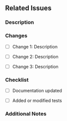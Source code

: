 ## Related Issues
<!-- link to any related issues. e.g `fixes #issue_number` -->


### Description
<!-- detailed description of the changes made in this PR -->


### Changes

- [ ] Change 1: Description
- [ ] Change 2: Description
- [ ] Change 3: Description


### Checklist

- [ ] Documentation updated
- [ ] Added or modified tests


### Additional Notes
<!-- additional information that may be helpful for reviewers -->
